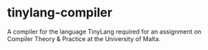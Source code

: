 # tinylang-compiler
A compiler for the language TinyLang required for an assignment on Compiler Theory &amp; Practice at the University of Malta.
